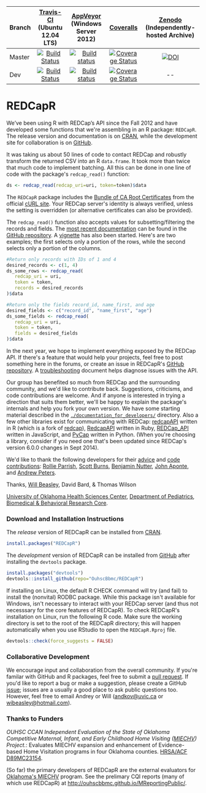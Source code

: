<!-- rmarkdown v1 -->

| Branch | [Travis-CI](https://travis-ci.org/OuhscBbmc/REDCapR/builds) (Ubuntu 12.04 LTS) | [AppVeyor](https://ci.appveyor.com/project/wibeasley/redcapr/history) (Windows Server 2012) | [Coveralls](https://coveralls.io/r/OuhscBbmc/REDCapR) | [Zenodo](https://zenodo.org/search?ln=en&p=redcapr) (Independently-hosted Archive) |
| :----- | :---------------------------: | :-----------------------------: | :-------: | :----: |
| Master | [![Build Status](https://travis-ci.org/OuhscBbmc/REDCapR.svg?branch=master)](https://travis-ci.org/OuhscBbmc/REDCapR) | [![Build status](https://ci.appveyor.com/api/projects/status/0i41tn0n2jo4pd2k/branch/master?svg=true)](https://ci.appveyor.com/project/wibeasley/redcapr/branch/master) | [![Coverage Status](https://coveralls.io/repos/OuhscBbmc/REDCapR/badge.svg?branch=master)](https://coveralls.io/r/OuhscBbmc/REDCapR?branch=master) | [![DOI](https://zenodo.org/badge/4971/OuhscBbmc/REDCapR.svg)](http://dx.doi.org/10.5281/zenodo.13326) |
| Dev | [![Build Status](https://travis-ci.org/OuhscBbmc/REDCapR.svg?branch=dev)](https://travis-ci.org/OuhscBbmc/REDCapR) | [![Build status](https://ci.appveyor.com/api/projects/status/0i41tn0n2jo4pd2k/branch/dev?svg=true)](https://ci.appveyor.com/project/wibeasley/redcapr/branch/dev) | [![Coverage Status](https://coveralls.io/repos/OuhscBbmc/REDCapR/badge.svg?branch=dev)](https://coveralls.io/r/OuhscBbmc/REDCapR?branch=dev) | -- |

REDCapR
=======
We’ve been using R with REDCap’s API since the Fall 2012 and have developed some functions that we're assembling in an R package: `REDCapR`.  The release version and documentation is on [CRAN](http://cran.rstudio.com/web/packages/REDCapR/), while the development site for collaboration is on [GitHub](https://github.com/OuhscBbmc/REDCapR).

It was taking us about 50 lines of code to contact REDCap and robustly transform the returned CSV into an R `data.frame`.  It took more than twice that much code to implement batching.  All this can be done in one line of code with the package's `redcap_read()` function:
```r
ds <- redcap_read(redcap_uri=uri, token=token)$data
```

The `REDCapR` package includes the [Bundle of CA Root Certificates](http://curl.haxx.se/ca/cacert.pem) from the official [cURL site](http://curl.haxx.se).  Your REDCap server's identity is always verified, unless the setting is overridden (or alternative certificates can also be provided).

The `redcap_read()` function also accepts values for subsetting/filtering the records and fields.  The [most recent documentation](https://github.com/OuhscBbmc/REDCapR/blob/master/documentation_peek.pdf) can be found in the [GitHub repository](https://github.com/OuhscBbmc/REDCapR).  A [vignette](http://htmlpreview.github.io/?https://github.com/OuhscBbmc/REDCapR/blob/master/inst/doc/BasicREDCapROperations.html) has also been started.  Here's are two examples; the first selects only a portion of the rows, while the second selects only a portion of the columns.
```r
#Return only records with IDs of 1 and 4
desired_records <- c(1, 4)
ds_some_rows <- redcap_read(
   redcap_uri = uri, 
   token = token, 
   records = desired_records
)$data

#Return only the fields record_id, name_first, and age
desired_fields <- c("record_id", "name_first", "age")
ds_some_fields <- redcap_read(
   redcap_uri = uri, 
   token = token, 
   fields = desired_fields
)$data
```

In the next year, we hope to implement everything exposed by the REDCap API.  If there's a feature that would help your projects, feel free to post something here in the forums, or create an issue in REDCapR's [GitHub repository](https://github.com/OuhscBbmc/REDCapR/issues).  A [troubleshooting](http://htmlpreview.github.io/?https://github.com/OuhscBbmc/REDCapR/blob/master/inst/doc/TroubleshootingApiCalls.html) document helps diagnose issues with the API.

Our group has benefited so much from REDCap and the surrounding community, and we'd like to contribute back.  Suggestions, criticisms, and code contributions are welcome.  And if anyone is interested in trying a direction that suits them better, we'll be happy to explain the package's internals and help you fork your own version.  We have some starting material described in the [`./documentation_for_developers/`](https://github.com/OuhscBbmc/REDCapR/tree/master/documentation_for_developers) directory.  Also a few other libraries exist for communicating with REDCap: [redcapAPI](https://github.com/nutterb/redcapAPI) written in R (which is a fork of [redcap](https://github.com/jeffreyhorner/redcap)), [RedcapAPI](https://github.com/eugyev/RedcapAPI) written in Ruby, [REDCap_API](https://github.com/james2012/REDCap_API) written in JavaScript, and [PyCap](http://sburns.org/PyCap/) written in Python. (When you're choosing a library, consider if you need one that's been updated since REDCap's version 6.0.0 changes in Sept 2014).

We'd like to thank the following developers for their [advice](https://github.com/OuhscBbmc/REDCapR/issues?q=is%3Aissue+is%3Aclosed) and [code contributions](https://github.com/OuhscBbmc/REDCapR/graphs/contributors): [Rollie Parrish](https://github.com/rparrish), [Scott Burns](https://github.com/sburns), [Benjamin Nutter](https://github.com/nutterb), [John Aponte](https://github.com/johnaponte), and [Andrew Peters](https://github.com/ARPeters).

Thanks, 
[Will Beasley](https://www.researchgate.net/profile/William_Beasley2), David Bard, & Thomas Wilson

[University of Oklahoma Health Sciences Center](http://ouhsc.edu/),
[Department of Pediatrics](https://www.oumedicine.com/pediatrics),
[Biomedical & Behavioral Research Core](http://ouhsc.edu/BBMC/).

### Download and Installation Instructions
<!-- The development version of REDCapR can be installed from [R-Forge](https://r-forge.r-project.org/projects/redcapr/),
```r
install.packages("REDCapR", repos="http://R-Forge.R-project.org")
``` -->

The *release* version of REDCapR can be installed from [CRAN](http://cran.r-project.org/web/packages/REDCapR/).
```r
install.packages("REDCapR")
```

The *development* version of REDCapR can be installed from [GitHub](https://github.com/OuhscBbmc/REDCapR) after installing the `devtools` package.
```r
install.packages("devtools")
devtools::install_github(repo="OuhscBbmc/REDCapR")
```

If installing on Linux, the default R CHECK command will try (and fail) to install the (nonvital) RODBC package.  While this package isn't available for Windows, isn't necessary to interact with your REDCap server (and thus not necesssary for the core features of REDCapR).  To check REDCapR's installation on Linux, run the following R code.  Make sure the working directory is set to the root of the REDCapR directory; this will happen automatically when you use RStudio to open the `REDCapR.Rproj` file.
```r
devtools::check(force_suggests = FALSE)
```

### Collaborative Development
We encourage input and collaboration from the overall community.  If you're familar with GitHub and R packages, feel free to submit a [pull request](https://github.com/OuhscBbmc/REDCapR/pulls).  If you'd like to report a bug or make a suggestion, please create a GitHub [issue](https://github.com/OuhscBbmc/REDCapR/issues); issues are a usually a good place to ask public questions too.  However, feel free to email Andrey or Will (<andkov@uvic.ca> or <wibeasley@hotmail.com>).

### Thanks to Funders
*OUHSC CCAN Independent Evaluation of the State of Oklahoma Competitive Maternal, Infant, and Early Childhood Home Visiting ([MIECHV](http://mchb.hrsa.gov/programs/homevisiting/)) Project.*: Evaluates MIECHV expansion and enhancement of Evidence-based Home Visitation programs in four Oklahoma counties. [HRSA/ACF D89MC23154](https://perf-data.hrsa.gov/mchb/DGISReports/Abstract/AbstractDetails.aspx?Source=TVIS&GrantNo=D89MC23154&FY=2012).  

(So far) the primary developers of REDCapR are the external evaluators for [Oklahoma's MIECHV](http://www.ok.gov/health/Child_and_Family_Health/Family_Support_and_Prevention_Service/MIECHV_Program_-_Federal_Home_Visiting_Grant/MIECHV_Program_Resources/index.html) program.  See the prelimary CQI reports (many of which use REDCapR) at http://ouhscbbmc.github.io/MReportingPublic/.
